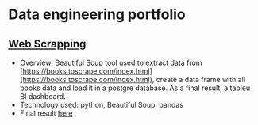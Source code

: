 # Data engineering portfolio

## [Web Scrapping](https://github.com/jberti/web-scraping)
- Overview: Beautiful Soup tool used to extract data from [https://books.toscrape.com/index.html](https://books.toscrape.com/index.html), create a data frame with all books data and load it in a postgre database. As a final result, a tableu BI dashboard.
- Technology used: python, Beautiful Soup, pandas
- Final result [here](https://public.tableau.com/shared/WYT9RFBWZ?:display_count=n&:origin=viz_share_link)
